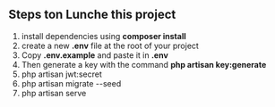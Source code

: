 ## Steps ton Lunche this project
 
1. install dependencies using <b>composer install</b>
2. create a new <b>.env</b> file at the root of your project
3. Copy <b> .env.example</b> and paste it in  <b>.env </b>
4. Then generate a key with the command <b>php artisan key:generate</b>
5. php artisan jwt:secret
6. php artisan migrate --seed
7. php artisan serve
